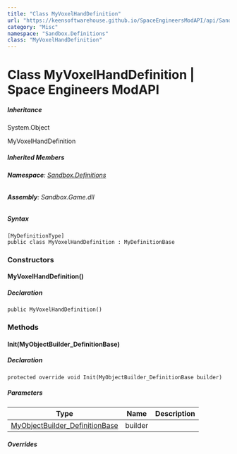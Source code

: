 ```yaml
---
title: "Class MyVoxelHandDefinition"
url: "https://keensoftwarehouse.github.io/SpaceEngineersModAPI/api/Sandbox.Definitions.MyVoxelHandDefinition.html"
category: "Misc"
namespace: "Sandbox.Definitions"
class: "MyVoxelHandDefinition"
---
```


# Class MyVoxelHandDefinition | Space Engineers ModAPI

##### Inheritance

System.Object

MyVoxelHandDefinition

##### Inherited Members

###### **Namespace**: [Sandbox.Definitions](https://keensoftwarehouse.github.io/SpaceEngineersModAPI/api/Sandbox.Definitions.html)

###### **Assembly**: Sandbox.Game.dll

##### Syntax

```
[MyDefinitionType]
public class MyVoxelHandDefinition : MyDefinitionBase
```

### Constructors

#### MyVoxelHandDefinition()

##### Declaration

```
public MyVoxelHandDefinition()
```

### Methods

#### Init(MyObjectBuilder\_DefinitionBase)

##### Declaration

```
protected override void Init(MyObjectBuilder_DefinitionBase builder)
```

##### Parameters

| Type | Name | Description |
| --- | --- | --- |
| [MyObjectBuilder\_DefinitionBase](https://keensoftwarehouse.github.io/SpaceEngineersModAPI/api/VRage.Game.MyObjectBuilder_DefinitionBase.html) | builder |     |

##### Overrides